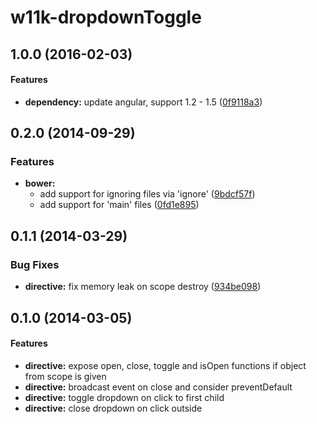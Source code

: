 # w11k-dropdownToggle

<a name="1.0.0"></a>
## 1.0.0 (2016-02-03)


#### Features

* **dependency:** update angular, support 1.2 - 1.5 ([0f9118a3](https://github.com/pburgmer/w11k-dropdownToggle/commit/0f9118a34385e90a0c2c6f9fed70a82f03509abc))


<a name="0.2.0"></a>
## 0.2.0 (2014-09-29)


### Features

* **bower:**
  * add support for ignoring files via 'ignore' ([9bdcf57f](https://github.com/pburgmer/w11k-dropdownToggle/commit/9bdcf57f5a6a3d9e481c3aec200d80cbaec599dd))
  * add support for 'main' files ([0fd1e895](https://github.com/pburgmer/w11k-dropdownToggle/commit/0fd1e8959f77ed1895886a1955ed34c6b94239b6))


<a name="0.1.1"></a>
## 0.1.1 (2014-03-29)


### Bug Fixes

* **directive:** fix memory leak on scope destroy ([934be098](https://github.com/pburgmer/w11k-dropdownToggle/commit/934be0981bd3db63dbc6d991ced1b0bc627e0044))


<a name="0.1.0"></a>
## 0.1.0 (2014-03-05)


#### Features

* **directive:** expose open, close, toggle and isOpen functions if object from scope is given
* **directive:** broadcast event on close and consider preventDefault
* **directive:** toggle dropdown on click to first child
* **directive:** close dropdown on click outside 


